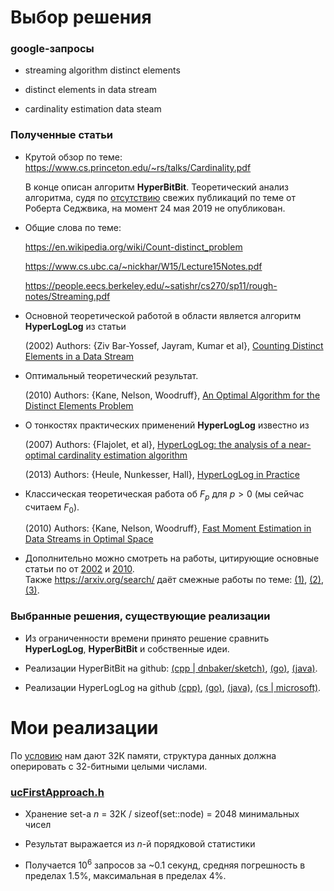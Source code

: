 # Выбор решения

### google-запросы

* streaming algorithm distinct elements

* distinct elements in data stream

* cardinality estimation data steam

### Полученные статьи

* Крутой обзор по теме: https://www.cs.princeton.edu/~rs/talks/Cardinality.pdf

	В конце описан алгоритм **HyperBitBit**. Теоретический анализ алгоритма, судя по [отсутствию](https://arxiv.org/search/?searchtype=all&query=Sedgewick&abstracts=show&size=50&order=-submitted_date)
	свежих публикаций по теме от Роберта Седжвика, на момент 24 мая 2019 не опубликован.


* Общие слова по теме:

	https://en.wikipedia.org/wiki/Count-distinct_problem

	https://www.cs.ubc.ca/~nickhar/W15/Lecture15Notes.pdf

	https://people.eecs.berkeley.edu/~satishr/cs270/sp11/rough-notes/Streaming.pdf

* Основной теоретической работой в области является алгоритм **HyperLogLog** из статьи

	(2002) Authors: {Ziv Bar-Yossef, Jayram, Kumar et al}, [Counting Distinct Elements in a Data Stream](https://dl.acm.org/citation.cfm?id=711822)

* Оптимальный теоретический результат.

	(2010) Authors: {Kane, Nelson, Woodruff}, [An Optimal Algorithm for the Distinct Elements Problem](http://www.cs.cmu.edu/afs/cs/user/dwoodruf/www/knw10b.pdf)

* О тонкостях практических применений **HyperLogLog** известно из

	(2007) Authors: {Flajolet, et al}, [HyperLogLog: the analysis of a near-optimal cardinality estimation algorithm](http://algo.inria.fr/flajolet/Publications/FlFuGaMe07.pdf)

	(2013) Authors: {Heule, Nunkesser, Hall}, [HyperLogLog in Practice](https://static.googleusercontent.com/media/research.google.com/en//pubs/archive/40671.pdf)

* Классическая теоретическая работа об $F_p$ для $p > 0$ (мы сейчас считаем $F_0$).

	(2010) Authors: {Kane, Nelson, Woodruff}, [Fast Moment Estimation in Data Streams in Optimal Space](https://arxiv.org/pdf/1007.4191.pdf)

* Дополнительно можно смотреть на работы, цитирующие основные статьи по от [2002](https://dl.acm.org/citation.cfm?id=711822) и
	[2010](https://dl.acm.org/citation.cfm?id=1807094).<br>
	Также https://arxiv.org/search/ даёт смежные работы по теме: [(1)](https://arxiv.org/abs/1810.12388),
	[(2)](https://arxiv.org/abs/1804.01642), [(3)](https://arxiv.org/abs/1402.6800).

### Выбранные решения, существующие реализации

* Из ограниченности времени принято решение сравнить **HyperLogLog**, **HyperBitBit** и собственные идеи.

* Реализации HyperBitBit на github: 
[(cpp | dnbaker/sketch)](https://github.com/dnbaker/sketch/blob/master/hbb.h),
[(go)](https://github.com/seiflotfy/hyperbitbit), 
[(java)](https://github.com/addthis/stream-lib/blob/master/src/main/java/com/clearspring/experimental/stream/cardinality/HyperBitBit.java).

* Реализации HyperLogLog на github 
[(cpp)](https://github.com/hideo55/cpp-HyperLogLog/blob/master/include/hyperloglog.hpp),
[(go)](https://github.com/axiomhq/hyperloglog/blob/master/hyperloglog.go), 
[(java)](https://github.com/prasanthj/hyperloglog/blob/master/src/java/com/github/prasanthj/hll/HyperLogLog.java), 
[(cs | microsoft)](https://github.com/microsoft/CardinalityEstimation/blob/master/CardinalityEstimation/CardinalityEstimator.cs).

# Мои реализации

По [условию](statement.txt) нам дают 32К памяти, структура данных должна оперировать с 32-битными целыми числами. 

### [ucFirstApproach.h](ucFirstApproach.h) 

* Хранение set-а $n$ = 32К / sizeof(set::node) = 2048 минимальных чисел

* Результат выражается из $n$-й порядковой статистики

* Получается $10^6$ запросов за ~0.1 секунд, средняя погрешность в пределах 1.5%, максимальная в пределах 4%.
